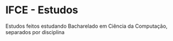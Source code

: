 # IFCE - Estudos
Estudos feitos estudando Bacharelado em Ciência da Computação, separados por disciplina
